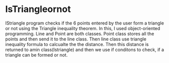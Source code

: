 # IsTriangleornot
IStriangle program checks if the 6 points entered by the user form a triangle or not using the Triangle inequality theorem. In this, I used object-oriented programming. Line and Point are both classes. Point class stores all the points and then send it to the line class. Then line class use triangle inequality formula to calcualte the the distance. Then this distance is returned to amin class(Istriangle) and then we use if conditons to check, if a triangle can be formed or not.
